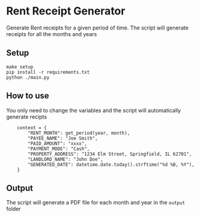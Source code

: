 # Rent Receipt Generator

Generate Rent receipts for a given period of time. The script will generate receipts for all the months and years

## Setup

```
make setup
pip install -r requirements.txt
python ./main.py
```

## How to use

You only need to change the variables and the script will automatically generate recipts

```
    context = {
        "RENT_MONTH": get_period(year, month),
        "PAYEE_NAME": "Joe Smith",
        "PAID_AMOUNT": "xxxx",
        "PAYMENT_MODE": "Cash",
        "PROPERTY_ADDRESS": "1234 Elm Street, Springfield, IL 62701",
        "LANDLORD_NAME": "John Doe",
        "GENERATED_DATE": datetime.date.today().strftime("%d %B, %Y"),
    }
```

## Output

The script will generate a PDF file for each month and year in the `output` folder
